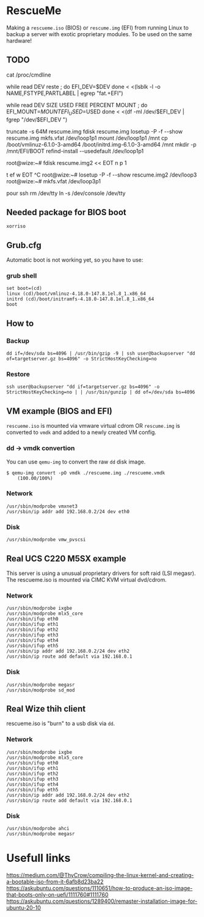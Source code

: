# RescueMe
Making a `rescueme.iso` (BIOS) or `rescume.img` (EFI) from running Linux to backup a server with exotic proprietary modules.
To be used on the same hardware!

## TODO
cat /proc/cmdline

while read DEV reste ; do
  EFI_DEV=$DEV
done < <(lsblk -l -o NAME,FSTYPE,PARTLABEL | egrep "fat.+EFI")

while read DEV SIZE USED FREE PERCENT MOUNT ; do
  EFI_MOUNT=$MOUNT
  EFI_USED=$USED
done < <(df -ml /dev/$EFI_DEV | fgrep "/dev/$EFI_DEV ")

truncate -s 64M rescume.img
fdisk rescume.img 
losetup -P -f --show rescume.img 
mkfs.vfat /dev/loop1p1
mount /dev/loop1p1 /mnt
cp /boot/vmlinuz-6.1.0-3-amd64 /boot/initrd.img-6.1.0-3-amd64 /mnt
mkdir -p /mnt/EFI/BOOT
refind-install --usedefault /dev/loop1p1


root@wize:~# fdisk rescume.img2 << EOT
n
p
1


t
ef
w
EOT
^C
root@wize:~# losetup -P -f --show rescume.img2
/dev/loop3
root@wize:~# mkfs.vfat /dev/loop3p1


pour ssh
rm /dev/tty
ln -s /dev/console /dev/tty

## Needed package for BIOS boot
```
xorriso
```

## Grub.cfg
Automatic boot is not working yet, so you have to use:
### grub shell
```
set boot=(cd)
linux (cd)/boot/vmlinuz-4.18.0-147.8.1el.8_1.x86_64
initrd (cd)/boot/initramfs-4.18.0-147.8.1el.8_1.x86_64
boot
```
## How to
### Backup
```
dd if=/dev/sda bs=4096 | /usr/bin/gzip -9 | ssh user@backupserver "dd of=targetserver.gz bs=4096" -o StrictHostKeyChecking=no
```
### Restore
```
ssh user@backupserver "dd if=targetserver.gz bs=4096" -o StrictHostKeyChecking=no | | /usr/bin/gunzip | dd of=/dev/sda bs=4096 
```

## VM example (BIOS and EFI)
`rescueme.iso` is mounted via vmware virtual cdrom OR `rescume.img` is converted to `vmdk` and added to a newly created VM config.

### dd -> vmdk convertion
You can use `qemu-img` to convert the raw `dd` disk image.
```
$ qemu-img convert -pO vmdk ./rescueme.img ./rescueme.vmdk
    (100.00/100%)
```
### Network
```
/usr/sbin/modprobe vmxnet3
/usr/sbin/ip addr add 192.168.0.2/24 dev eth0
```
### Disk
```
/usr/sbin/modprobe vmw_pvscsi
```

## Real UCS C220 M5SX example
This server is using a unusual proprietary drivers for soft raid (LSI megasr). The rescueme.iso is mounted via CIMC KVM virtual dvd/cdrom.
### Network
```
/usr/sbin/modprobe ixgbe
/usr/sbin/modprobe mlx5_core
/usr/sbin/ifup eth0 
/usr/sbin/ifup eth1
/usr/sbin/ifup eth2
/usr/sbin/ifup eth3
/usr/sbin/ifup eth4
/usr/sbin/ifup eth5
/usr/sbin/ip addr add 192.168.0.2/24 dev eth2
/usr/sbin/ip route add default via 192.168.0.1
```

### Disk
```
/usr/sbin/modprobe megasr
/usr/sbin/modprobe sd_mod
```

## Real Wize thih client
rescueme.iso is "burn" to a usb disk via `dd`.
### Network
```
/usr/sbin/modprobe ixgbe
/usr/sbin/modprobe mlx5_core
/usr/sbin/ifup eth0 
/usr/sbin/ifup eth1
/usr/sbin/ifup eth2
/usr/sbin/ifup eth3
/usr/sbin/ifup eth4
/usr/sbin/ifup eth5
/usr/sbin/ip addr add 192.168.0.2/24 dev eth2
/usr/sbin/ip route add default via 192.168.0.1
```

### Disk
```
/usr/sbin/modprobe ahci
/usr/sbin/modprobe megasr
```

# Usefull links
https://medium.com/@ThyCrow/compiling-the-linux-kernel-and-creating-a-bootable-iso-from-it-6afb8d23ba22
https://askubuntu.com/questions/1110651/how-to-produce-an-iso-image-that-boots-only-on-uefi/1111760#1111760
https://askubuntu.com/questions/1289400/remaster-installation-image-for-ubuntu-20-10

